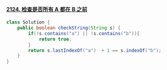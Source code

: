 #### [2124. 检查是否所有 A 都在 B 之前](https://leetcode-cn.com/problems/check-if-all-as-appears-before-all-bs/)
```java
class Solution {
    public boolean checkString(String s) {
        if(!s.contains("a") || !s.contains("b")){
            return true;
        }
        return s.lastIndexOf("a")  + 1 == s.indexOf("b");
    }
}
```
